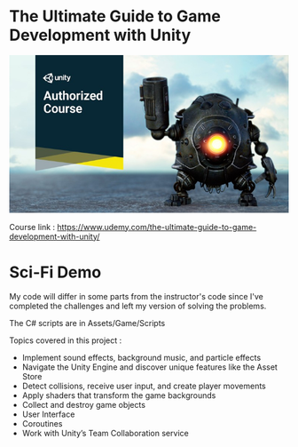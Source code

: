 # The Ultimate Guide to Game Development with Unity
![Alt text](CourseImage/tuggdwu.jpg?raw=true "Optional Title")

Course link : https://www.udemy.com/the-ultimate-guide-to-game-development-with-unity/

# Sci-Fi Demo
My code will differ in some parts from the instructor's code since I've completed the challenges and left my version of solving the problems.

The C# scripts are in Assets/Game/Scripts

Topics covered in this project : 
 - Implement sound effects, background music, and particle effects
 - Navigate the Unity Engine and discover unique features like the Asset Store
 - Detect collisions, receive user input, and create player movements
 - Apply shaders that transform the game backgrounds
 - Collect and destroy game objects
 - User Interface
 - Coroutines
 - Work with Unity’s Team Collaboration service
